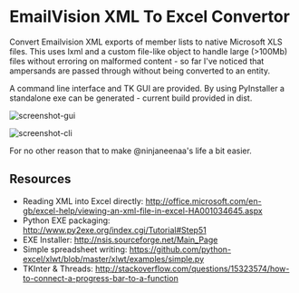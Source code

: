 # EmailVision XML To Excel Convertor

Convert Emailvision XML exports of member lists to native Microsoft XLS files.
This uses lxml and a custom file-like object to handle large (>100Mb) files without
erroring on malformed content - so far I've noticed that ampersands are passed
through without being converted to an entity.

A command line interface and TK GUI are provided. By using PyInstaller a standalone
exe can be generated - current build provided in dist.

![screenshot-gui](http://i.imgur.com/MGt4wvZ.png)

![screenshot-cli](http://i.imgur.com/LNKwl5z.png)

For no other reason that to make @ninjaneenaa's life a bit easier.

## Resources

* Reading XML into Excel directly: http://office.microsoft.com/en-gb/excel-help/viewing-an-xml-file-in-excel-HA001034645.aspx
* Python EXE packaging: http://www.py2exe.org/index.cgi/Tutorial#Step51
* EXE Installer: http://nsis.sourceforge.net/Main_Page
* Simple spreadsheet writing: https://github.com/python-excel/xlwt/blob/master/xlwt/examples/simple.py
* TKInter & Threads: http://stackoverflow.com/questions/15323574/how-to-connect-a-progress-bar-to-a-function
